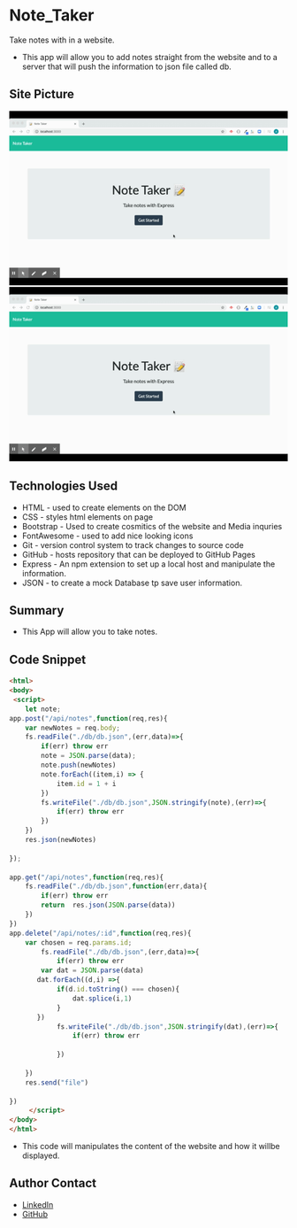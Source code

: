 # Note_Taker
Take notes with in a website.
- This app will allow you to add notes straight from the website and to a server that will push the information to json file called db. 
## Site Picture
![ Notes Page_home](./public/assets/img/NotesHome.gif)
![ Notes Page_saved_note](./public/assets/img/NotesHome.gif)


## Technologies Used
- HTML - used to create elements on the DOM
- CSS - styles html elements on page
- Bootstrap - Used to create cosmitics of the website and Media inquries
- FontAwesome - used to add nice looking icons 
- Git - version control system to track changes to source code
- GitHub - hosts repository that can be deployed to GitHub Pages
- Express - An npm extension to set up a local host and manipulate the information.
- JSON - to create a mock Database tp save user information.

## Summary 
- This App will allow you to take notes.
## Code Snippet
```html
<html>
<body>
 <script>
    let note;
app.post("/api/notes",function(req,res){
    var newNotes = req.body;
    fs.readFile("./db/db.json",(err,data)=>{
        if(err) throw err
        note = JSON.parse(data);
        note.push(newNotes)
        note.forEach((item,i) => {
            item.id = 1 + i
        })
        fs.writeFile("./db/db.json",JSON.stringify(note),(err)=>{
            if(err) throw err
        })
    })
    res.json(newNotes)

});

app.get("/api/notes",function(req,res){
    fs.readFile("./db/db.json",function(err,data){
        if(err) throw err
        return  res.json(JSON.parse(data))
    })
})
app.delete("/api/notes/:id",function(req,res){
    var chosen = req.params.id;
        fs.readFile("./db/db.json",(err,data)=>{
            if(err) throw err
        var dat = JSON.parse(data)
       dat.forEach((d,i) =>{
            if(d.id.toString() === chosen){
                dat.splice(i,1)
            }
       })
            fs.writeFile("./db/db.json",JSON.stringify(dat),(err)=>{
                if(err) throw err
                
            })
        
    })
    res.send("file")
        
})
     </script>
</body>
</html>
```
- This code will manipulates the content of the website and how it willbe displayed.
## Author Contact
- [LinkedIn](linkedin.com/in/andres-felipe-jimenez-ferreira-b67a35192)
- [GitHub](https://github.com/AndresF97)
